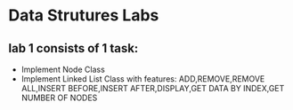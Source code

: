 # Data Strutures Labs 
## lab 1 consists of 1 task:
-  Implement Node Class
-  Implement Linked List Class with features:
  ADD,REMOVE,REMOVE ALL,INSERT BEFORE,INSERT AFTER,DISPLAY,GET DATA BY INDEX,GET NUMBER OF NODES
